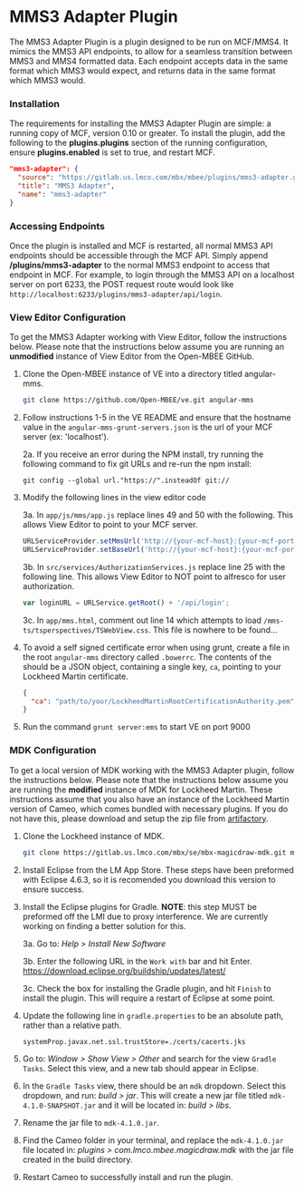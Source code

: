 # MMS3 Adapter Plugin
The MMS3 Adapter Plugin is a plugin designed to be run on MCF/MMS4. It mimics
the MMS3 API endpoints, to allow for a seamless transition between MMS3 and MMS4
formatted data. Each endpoint accepts data in the same format which MMS3 would
expect, and returns data in the same format which MMS3 would.

### Installation
The requirements for installing the MMS3 Adapter Plugin are simple: a running
copy of MCF, version 0.10 or greater. To install the plugin, add the following
to the **plugins.plugins** section of the running configuration, ensure
**plugins.enabled** is set to true, and restart MCF.

```json
"mms3-adapter": {
  "source": "https://gitlab.us.lmco.com/mbx/mbee/plugins/mms3-adapter.git",
  "title": "MMS3 Adapter",
  "name": "mms3-adapter"
}
```

### Accessing Endpoints
Once the plugin is installed and MCF is restarted, all normal MMS3 API endpoints
should be accessible through the MCF API. Simply append
**/plugins/mms3-adapter** to the normal MMS3 endpoint to access that endpoint in
MCF. For example, to login through the MMS3 API on a localhost server on port
6233, the POST request route would look like 
`http://localhost:6233/plugins/mms3-adapter/api/login`.

### View Editor Configuration
To get the MMS3 Adapter working with View Editor, follow the instructions below.
Please note that the instructions below assume you are running an **unmodified**
instance of View Editor from the Open-MBEE GitHub.

1. Clone the Open-MBEE instance of VE into a directory titled angular-mms.
    ```bash
    git clone https://github.com/Open-MBEE/ve.git angular-mms
    ```
2. Follow instructions 1-5 in the VE README and ensure that the hostname value
in the `angular-mms-grunt-servers.json` is the url of your MCF server (ex: 
'localhost').

   2a. If you receive an error during the NPM install, try running the following
   command to fix git URLs and re-run the npm install:
   
   ```
   git config --global url."https://".insteadOf git://
   ```
   
3. Modify the following lines in the view editor code

   3a. In `app/js/mms/app.js` replace lines 49 and 50 with the following. This
   allows View Editor to point to your MCF server.
   
   ```javascript
   URLServiceProvider.setMmsUrl('http://{your-mcf-host}:{your-mcf-port}/plugins/mms3-adapter/alfresco/service');
   URLServiceProvider.setBaseUrl('http://{your-mcf-host}:{your-mcf-port}/plugins/mms3-adapter/alfresco/service');
   ```
   3b. In `src/services/AuthorizationServices.js` replace line 25 with the
   following line. This allows View Editor to NOT point to alfresco for user
   authorization.
   
   ```javascript
   var loginURL = URLService.getRoot() + '/api/login';
   ```
   3c. In `app/mms.html`, comment out line 14 which attempts to load
   `/mms-ts/tsperspectives/TSWebView.css`. This file is nowhere to be found...
   
4. To avoid a self signed certificate error when using grunt, create a file in
the root `angular-mms` directory called `.bowerrc`. The contents of the should
be a JSON object, containing a single key, `ca`, pointing to your Lockheed 
Martin certificate.
    ```json
    {
      "ca": "path/to/your/LockheedMartinRootCertificationAuthority.pem"   
    }
    ```
5. Run the command `grunt server:ems` to start VE on port 9000

### MDK Configuration
To get a local version of MDK working with the MMS3 Adapter plugin, follow the
instructions below. Please note that the instructions below assume you are
running the **modified** instance of MDK for Lockheed Martin. These instructions
assume that you also have an instance of the Lockheed Martin version of Cameo,
which comes bundled with necessary plugins. If you do not have this, please
download and setup the zip file from
[artifactory](https://repo-1.mbx.us.lmco.com/artifactory/webapp/#/artifacts/browse/tree/General/mbx-release-local/com/lmco/mbx/magicdraw/mbx-cameo-enterprise-architecture/4.1.0/mbx-cameo-enterprise-architecture-4.1.0.zip).

1. Clone the Lockheed instance of MDK.
    ```bash
    git clone https://gitlab.us.lmco.com/mbx/se/mbx-magicdraw-mdk.git mdk
    ```
    
2. Install Eclipse from the LM App Store. These steps have been preformed with
Eclipse 4.6.3, so it is recomended you download this version to ensure success.

3. Install the Eclipse plugins for Gradle. **NOTE**: this step MUST be preformed
off the LMI due to proxy interference. We are currently working on finding a
better solution for this.
    
    3a. Go to: *Help > Install New Software*

    3b. Enter the following URL in the `Work with` bar and hit Enter. 
    https://download.eclipse.org/buildship/updates/latest/
    
    3c. Check the box for installing the Gradle plugin, and hit `Finish` to
    install the plugin. This will require a restart of Eclipse at some point.
    
4. Update the following line in `gradle.properties` to be an absolute path,
rather than a relative path.
    ```
    systemProp.javax.net.ssl.trustStore=./certs/cacerts.jks
    ```
    
5. Go to: *Window > Show View > Other* and search for the view `Gradle Tasks`.
Select this view, and a new tab should appear in Eclipse.

6. In the `Gradle Tasks` view, there should be an `mdk` dropdown. Select this
dropdown, and run: *build > jar*. This will create a new jar file titled
`mdk-4.1.0-SNAPSHOT.jar` and it will be located in: *build > libs*.

7. Rename the jar file to `mdk-4.1.0.jar`.

8. Find the Cameo folder in your terminal, and replace the `mdk-4.1.0.jar` file
located in: *plugins > com.lmco.mbee.magicdraw.mdk* with the jar file created in
the build directory.

9. Restart Cameo to successfully install and run the plugin.
    
